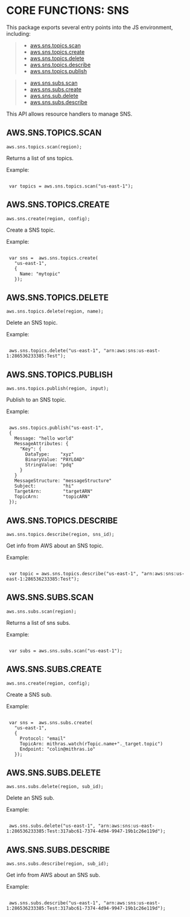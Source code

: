  


 # CORE FUNCTIONS: SNS


 

 This package exports several entry points into the JS environment,
 including:

 > * [aws.sns.topics.scan](#tscan)
 > * [aws.sns.topics.create](#tcreate)
 > * [aws.sns.topics.delete](#tdelete)
 > * [aws.sns.topics.describe](#tdescribe)
 > * [aws.sns.topics.publish](#tpublish)

 > * [aws.sns.subs.scan](#sscan)
 > * [aws.sns.subs.create](#screate)
 > * [aws.sns.sub.delete](#sdelete)
 > * [aws.sns.subs.describe](#sdescribe)

 This API allows resource handlers to manage SNS.

 ## AWS.SNS.TOPICS.SCAN
 <a name="tscan"></a>
 `aws.sns.topics.scan(region);`

 Returns a list of sns topics.

 Example:

 ```

  var topics = aws.sns.topics.scan("us-east-1");

 ```

 ## AWS.SNS.TOPICS.CREATE
 <a name="tcreate"></a>
 `aws.sns.create(region, config);`

 Create a SNS topic.

 Example:

 ```

  var sns =  aws.sns.topics.create(
    "us-east-1",
    {
      Name: "mytopic"
    });

 ```

 ## AWS.SNS.TOPICS.DELETE
 <a name="tdelete"></a>
 `aws.sns.topics.delete(region, name);`

 Delete an SNS topic.

 Example:

 ```

  aws.sns.topics.delete("us-east-1", "arn:aws:sns:us-east-1:286536233385:Test");

 ```

 ## AWS.SNS.TOPICS.PUBLISH
 <a name="tpublish"></a>
 `aws.sns.topics.publish(region, input);`

 Publish to an SNS topic.

 Example:

 ```

  aws.sns.topics.publish("us-east-1",
  {
    Message: "hello world"
    MessageAttributes: {
      "Key": {
        DataType:    "xyz"
        BinaryValue: "PAYLOAD"
        StringValue: "pdq"
      }
    }
    MessageStructure: "messageStructure"
    Subject:          "hi"
    TargetArn:        "targetARN"
    TopicArn:         "topicARN"
  });

 ```

 ## AWS.SNS.TOPICS.DESCRIBE
 <a name="tdescribe"></a>
 `aws.sns.topics.describe(region, sns_id);`

 Get info from AWS about an SNS topic.

 Example:

 ```

  var topic = aws.sns.topics.describe("us-east-1", "arn:aws:sns:us-east-1:286536233385:Test");

 ```

 ## AWS.SNS.SUBS.SCAN
 <a name="sscan"></a>
 `aws.sns.subs.scan(region);`

 Returns a list of sns subs.

 Example:

 ```

  var subs = aws.sns.subs.scan("us-east-1");

 ```

 ## AWS.SNS.SUBS.CREATE
 <a name="screate"></a>
 `aws.sns.create(region, config);`

 Create a SNS sub.

 Example:

 ```

  var sns =  aws.sns.subs.create(
    "us-east-1",
    {
      Protocol: "email"
      TopicArn: mithras.watch(rTopic.name+"._target.topic")
      Endpoint: "colin@mithras.io"
    });

 ```

 ## AWS.SNS.SUBS.DELETE
 <a name="sdelete"></a>
 `aws.sns.subs.delete(region, sub_id);`

 Delete an SNS sub.

 Example:

 ```

  aws.sns.subs.delete("us-east-1", "arn:aws:sns:us-east-1:286536233385:Test:317abc61-7374-4d94-9947-19b1c26e119d");

 ```

 ## AWS.SNS.SUBS.DESCRIBE
 <a name="sdescribe"></a>
 `aws.sns.subs.describe(region, sub_id);`

 Get info from AWS about an SNS sub.

 Example:

 ```

  aws.sns.subs.describe("us-east-1", "arn:aws:sns:us-east-1:286536233385:Test:317abc61-7374-4d94-9947-19b1c26e119d");

 ```


